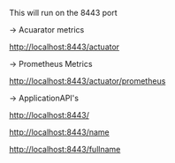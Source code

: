 This will run on the 8443 port

-> Acuarator metrics

[http://localhost:8443/actuator](http://localhost:8443/actuator)

-> Prometheus Metrics

[http://localhost:8443/actuator/prometheus](http://localhost:8443/actuator/prometheus)

-> ApplicationAPI's

[http://localhost:8443/](http://localhost:8443/)

[http://localhost:8443/name](http://localhost:8443/name)

[http://localhost:8443/fullname](http://localhost:8443/fullname)
